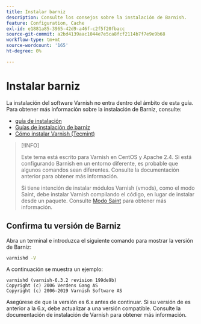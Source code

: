 ```yaml
---
title: Instalar barniz
description: Consulte los consejos sobre la instalación de Barnish.
feature: Configuration, Cache
exl-id: e1881a85-3965-42d9-a46f-c2f5f20fbacc
source-git-commit: a2bd4139aac1044e7e5ca8fcf2114b7f7e9e9b68
workflow-type: tm+mt
source-wordcount: '165'
ht-degree: 0%

---
```


# Instalar barniz

La instalación del software Varnish no entra dentro del ámbito de esta guía. Para obtener más información sobre la instalación de Barniz, consulte:

- [guía de instalación](https://www.varnish-software.com/developers/tutorials/installing-varnish-ubuntu/)
- [Guías de instalación de barniz](https://www.varnish-cache.org/docs)
- [Cómo instalar Varnish (Tecmint)](https://www.tecmint.com/install-varnish-cache-web-accelerator/)

>[!INFO]
>
>Este tema está escrito para Varnish en CentOS y Apache 2.4. Si está configurando Barnish en un entorno diferente, es probable que algunos comandos sean diferentes. Consulte la documentación anterior para obtener más información.
>
>Si tiene intención de instalar módulos Varnish (vmods), como el modo Saint, debe instalar Varnish compilando el código, en lugar de instalar desde un paquete. Consulte [Modo Saint](config-varnish-advanced.md#saint-mode) para obtener más información.

## Confirma tu versión de Barniz

Abra un terminal e introduzca el siguiente comando para mostrar la versión de Barniz:

```bash
varnishd -V
```

A continuación se muestra un ejemplo:

```terminal
varnishd (varnish-6.3.2 revision 199de9b)
Copyright (c) 2006 Verdens Gang AS
Copyright (c) 2006-2019 Varnish Software AS
```

Asegúrese de que la versión es 6.x antes de continuar. Si su versión de es anterior a la 6.x, debe actualizar a una versión compatible. Consulte la documentación de instalación de Varnish para obtener más información.
